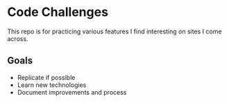 # Code Challenges

This repo is for practicing various features I find interesting on sites I come across.

## Goals

* Replicate if possible
* Learn new technologies
* Document improvements and process